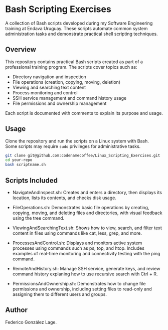 # Bash Scripting Exercises

A collection of Bash scripts developed during my Software Engineering training at Endava Uruguay. These scripts automate common system administration tasks and demonstrate practical shell scripting techniques.

## Overview

This repository contains practical Bash scripts created as part of a professional training program. The scripts cover topics such as:

- Directory navigation and inspection
- File operations (creation, copying, moving, deletion)
- Viewing and searching text content
- Process monitoring and control
- SSH service management and command history usage
- File permissions and ownership management

Each script is documented with comments to explain its purpose and usage.

## Usage

Clone the repository and run the scripts on a Linux system with Bash.  
Some scripts may require `sudo` privileges for administrative tasks.

```bash
git clone git@github.com:codenamecoffee/Linux_Scripting_Exercises.git
cd your-repo
bash scriptname.sh
```

## Scripts Included

- NavigateAndInspect.sh: Creates and enters a directory, then displays its location, lists its contents, and checks disk usage.

- FileOperations.sh: Demonstrates basic file operations by creating, copying, moving, and deleting files and directories, with visual feedback using the tree command.

- ViewingAndSearchingText.sh: Shows how to view, search, and filter text content in files using commands like cat, less, grep, and more.

- ProcessesAndControl.sh: Displays and monitors active system processes using commands such as ps, top, and htop. Includes examples of real-time monitoring and connectivity testing with the ping command.

- RemoteAndHistory.sh: Manage SSH service, generate keys, and review command history explaning how to use recursive search with Ctrl + R.

- PermissionsAndOwnership.sh: Demonstrates how to change file permissions and ownership, including setting files to read-only and assigning them to different users and groups.

## Author

Federico González Lage.